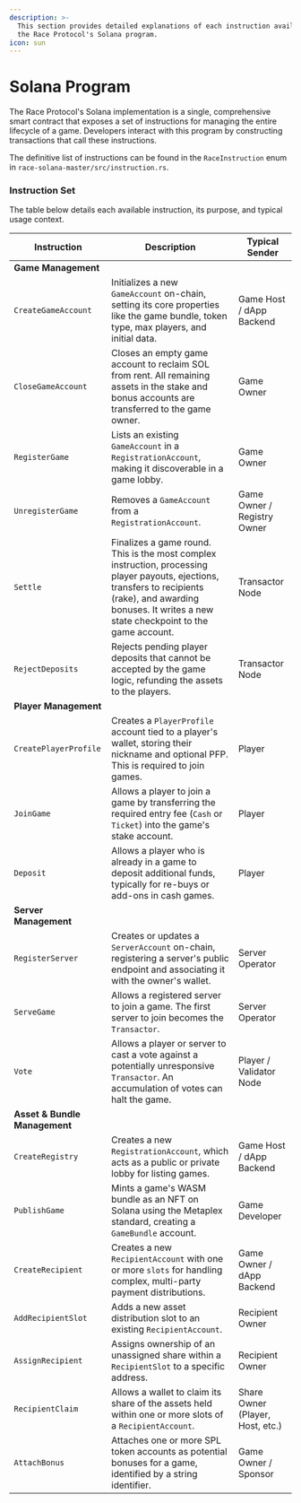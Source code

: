 ```yaml
---
description: >-
  This section provides detailed explanations of each instruction available in
  the Race Protocol's Solana program.
icon: sun
---
```


# Solana Program

The Race Protocol's Solana implementation is a single, comprehensive smart contract that exposes a set of instructions for managing the entire lifecycle of a game. Developers interact with this program by constructing transactions that call these instructions.

The definitive list of instructions can be found in the `RaceInstruction` enum in `race-solana-master/src/instruction.rs`.

### Instruction Set

The table below details each available instruction, its purpose, and typical usage context.

| Instruction                   | Description                                                                                                                                                                                                     | Typical Sender                   |
| ----------------------------- | --------------------------------------------------------------------------------------------------------------------------------------------------------------------------------------------------------------- | -------------------------------- |
| **Game Management**           |                                                                                                                                                                                                                 |                                  |
| `CreateGameAccount`           | Initializes a new `GameAccount` on-chain, setting its core properties like the game bundle, token type, max players, and initial data.                                                                          | Game Host / dApp Backend         |
| `CloseGameAccount`            | Closes an empty game account to reclaim SOL from rent. All remaining assets in the stake and bonus accounts are transferred to the game owner.                                                                  | Game Owner                       |
| `RegisterGame`                | Lists an existing `GameAccount` in a `RegistrationAccount`, making it discoverable in a game lobby.                                                                                                             | Game Owner                       |
| `UnregisterGame`              | Removes a `GameAccount` from a `RegistrationAccount`.                                                                                                                                                           | Game Owner / Registry Owner      |
| `Settle`                      | Finalizes a game round. This is the most complex instruction, processing player payouts, ejections, transfers to recipients (rake), and awarding bonuses. It writes a new state checkpoint to the game account. | Transactor Node                  |
| `RejectDeposits`              | Rejects pending player deposits that cannot be accepted by the game logic, refunding the assets to the players.                                                                                                 | Transactor Node                  |
| **Player Management**         |                                                                                                                                                                                                                 |                                  |
| `CreatePlayerProfile`         | Creates a `PlayerProfile` account tied to a player's wallet, storing their nickname and optional PFP. This is required to join games.                                                                           | Player                           |
| `JoinGame`                    | Allows a player to join a game by transferring the required entry fee (`Cash` or `Ticket`) into the game's stake account.                                                                                       | Player                           |
| `Deposit`                     | Allows a player who is already in a game to deposit additional funds, typically for re-buys or add-ons in cash games.                                                                                           | Player                           |
| **Server Management**         |                                                                                                                                                                                                                 |                                  |
| `RegisterServer`              | Creates or updates a `ServerAccount` on-chain, registering a server's public endpoint and associating it with the owner's wallet.                                                                               | Server Operator                  |
| `ServeGame`                   | Allows a registered server to join a game. The first server to join becomes the `Transactor`.                                                                                                                   | Server Operator                  |
| `Vote`                        | Allows a player or server to cast a vote against a potentially unresponsive `Transactor`. An accumulation of votes can halt the game.                                                                           | Player / Validator Node          |
| **Asset & Bundle Management** |                                                                                                                                                                                                                 |                                  |
| `CreateRegistry`              | Creates a new `RegistrationAccount`, which acts as a public or private lobby for listing games.                                                                                                                 | Game Host / dApp Backend         |
| `PublishGame`                 | Mints a game's WASM bundle as an NFT on Solana using the Metaplex standard, creating a `GameBundle` account.                                                                                                    | Game Developer                   |
| `CreateRecipient`             | Creates a new `RecipientAccount` with one or more `slots` for handling complex, multi-party payment distributions.                                                                                              | Game Owner / dApp Backend        |
| `AddRecipientSlot`            | Adds a new asset distribution slot to an existing `RecipientAccount`.                                                                                                                                           | Recipient Owner                  |
| `AssignRecipient`             | Assigns ownership of an unassigned share within a `RecipientSlot` to a specific address.                                                                                                                        | Recipient Owner                  |
| `RecipientClaim`              | Allows a wallet to claim its share of the assets held within one or more slots of a `RecipientAccount`.                                                                                                         | Share Owner (Player, Host, etc.) |
| `AttachBonus`                 | Attaches one or more SPL token accounts as potential bonuses for a game, identified by a string identifier.                                                                                                     | Game Owner / Sponsor             |
